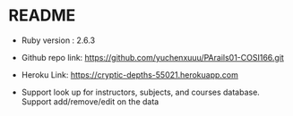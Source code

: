 # README

* Ruby version : 2.6.3
 
* Github repo link: https://github.com/yuchenxuuu/PArails01-COSI166.git

* Heroku Link:  https://cryptic-depths-55021.herokuapp.com

* Support look up for instructors, subjects, and courses database. Support add/remove/edit on the data


